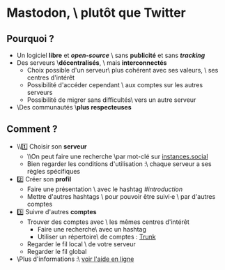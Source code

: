 # Mastodon, \\ plutôt que Twitter

## <span class="ml-20">Pourquoi ?</span>
- Un logiciel **libre** et **_open-source_** \\ sans **publicité** et sans **_tracking_**
- Des serveurs \\**décentralisés**,  \\ mais **interconnectés**
  - Choix possible d'un serveur\\ plus cohérent avec ses valeurs, \\ ses centres d'intérêt
  - Possibilité d'accéder cependant \\ aux comptes sur les autres serveurs
  - Possibilité de migrer sans difficultés\\ vers un autre serveur
- \\Des communautés \\**plus respecteuses**


## <span class="ml-20">Comment ?</span>

- \\\\:one: Choisir son **serveur**
  - \\\\On peut faire une recherche \\par mot-clé sur [instances.social](https://instances.social/list)
  - Bien regarder les conditions d'utilisation :\\ chaque serveur a ses règles spécifiques
- :two: Créer son **profil**
  - Faire une présentation \\ avec le hashtag _#introduction_
  - Mettre d'autres hashtags \\ pour pouvoir être suivi·e \\ par d'autres comptes
- :three: Suivre d'autres **comptes**
  - Trouver des comptes avec \\ les mêmes centres d'intérêt
    - Faire une recherche\\ avec un hashtag
    - Utiliser un répertoire\\ de comptes : [Trunk](https://communitywiki.org/trunk/)
  - Regarder le fil local \\ de votre serveur
  - Regarder le fil global
- \\Plus d'informations :\\ [voir l'aide en ligne](https://mastodon.help/)